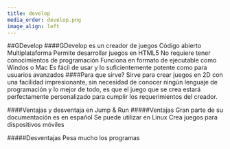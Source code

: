 ```yaml
---
title: develop
media_order: develop.png
image_align: left
---
```


##GDevelop
####GDevelop es un creador de juegos
Código abierto
Multiplataforma
Permite desarrollar juegos en HTML5
No requiere tener conocimientos de programación
Funciona en formato de ejecutable como Windos o Mac
Es fácil de usar y lo suficientemente potente como para usuarios avanzados
####Para que sirve?
Sirve para crear juegos en 2D con una facilidad impresionante, sin necesidad de conocer ningún lenguaje de programación y lo mejor de todo, es que el juego que se crea estará perfectamente personalizado para cumplir los requerimientos del creador.

####Ventajas y desventaja en Jump & Run
#####Ventajas
Gran parte de su documentación es en español
Se puede utilizar en Linux
Crea juegos para dispositivos móviles

#####Desventajas
Pesa mucho los programas